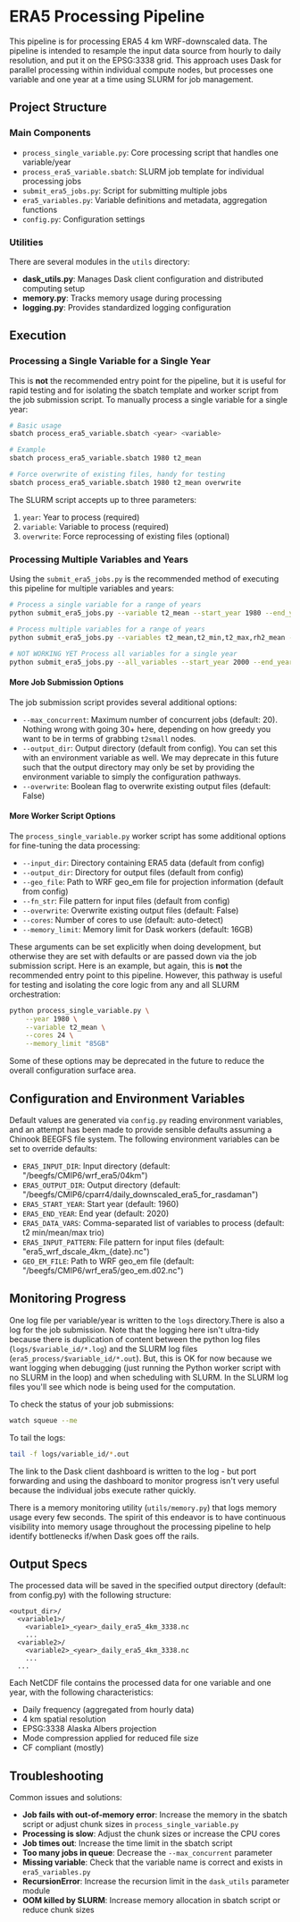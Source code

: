 # ERA5 Processing Pipeline

This pipeline is for processing ERA5 4 km WRF-downscaled data. The pipeline is intended to resample the input data source from hourly to daily resolution, and put it on the EPSG:3338 grid. This approach uses Dask for parallel processing within individual compute nodes, but processes one variable and one year at a time using SLURM for job management.

## Project Structure

### Main Components

- `process_single_variable.py`: Core processing script that handles one variable/year
- `process_era5_variable.sbatch`: SLURM job template for individual processing jobs
- `submit_era5_jobs.py`: Script for submitting multiple jobs
- `era5_variables.py`: Variable definitions and metadata, aggregation functions
- `config.py`: Configuration settings

### Utilities

There are several modules in the `utils` directory:
- **dask_utils.py**: Manages Dask client configuration and distributed computing setup
- **memory.py**: Tracks memory usage during processing
- **logging.py**: Provides standardized logging configuration

## Execution

### Processing a Single Variable for a Single Year

This is **not** the recommended entry point for the pipeline, but it is useful for rapid testing and for isolating the sbatch template and worker script from the job submission script. To manually process a single variable for a single year:

```bash
# Basic usage
sbatch process_era5_variable.sbatch <year> <variable>

# Example
sbatch process_era5_variable.sbatch 1980 t2_mean

# Force overwrite of existing files, handy for testing
sbatch process_era5_variable.sbatch 1980 t2_mean overwrite
```

The SLURM script accepts up to three parameters:
1. `year`: Year to process (required)
2. `variable`: Variable to process (required)
3. `overwrite`: Force reprocessing of existing files (optional)

### Processing Multiple Variables and Years

Using the `submit_era5_jobs.py` is the recommended method of executing this pipeline for multiple variables and years:

```bash
# Process a single variable for a range of years
python submit_era5_jobs.py --variable t2_mean --start_year 1980 --end_year 1985

# Process multiple variables for a range of years
python submit_era5_jobs.py --variables t2_mean,t2_min,t2_max,rh2_mean --start_year 1990 --end_year 2000

# NOT WORKING YET Process all variables for a single year
python submit_era5_jobs.py --all_variables --start_year 2000 --end_year 2000
```

#### More Job Submission Options

The job submission script provides several additional options:

- `--max_concurrent`: Maximum number of concurrent jobs (default: 20). Nothing wrong with going 30+ here, depending on how greedy you want to be in terms of grabbing `t2small` nodes.
- `--output_dir`: Output directory (default from config). You can set this with an environment variable as well. We may deprecate in this future such that the output directory may only be set by providing the environment variable to simply the configuration pathways.
- `--overwrite`: Boolean flag to overwrite existing output files (default: False)

#### More Worker Script Options

The `process_single_variable.py` worker script has some additional options for fine-tuning the data processing:

- `--input_dir`: Directory containing ERA5 data (default from config)
- `--output_dir`: Directory for output files (default from config)
- `--geo_file`: Path to WRF geo_em file for projection information (default from config)
- `--fn_str`: File pattern for input files (default from config)
- `--overwrite`: Overwrite existing output files (default: False)
- `--cores`: Number of cores to use (default: auto-detect)
- `--memory_limit`: Memory limit for Dask workers (default: 16GB)

These arguments can be set explicitly when doing development, but otherwise they are set with defaults or are passed down via the job submission script. Here is an example, but again, this is **not** the recommended entry point to this pipeline. However, this pathway is useful for testing and isolating the core logic from any and all SLURM orchestration:

```bash
python process_single_variable.py \
    --year 1980 \
    --variable t2_mean \
    --cores 24 \
    --memory_limit "85GB"
```

Some of these options may be deprecated in the future to reduce the overall configuration surface area.

## Configuration and Environment Variables

Default values are generated via `config.py` reading environment variables, and an attempt has been made to provide sensible defaults assuming a Chinook BEEGFS file system. The following environment variables can be set to override defaults:

- `ERA5_INPUT_DIR`: Input directory (default: "/beegfs/CMIP6/wrf_era5/04km")
- `ERA5_OUTPUT_DIR`: Output directory (default: "/beegfs/CMIP6/cparr4/daily_downscaled_era5_for_rasdaman")
- `ERA5_START_YEAR`: Start year (default: 1960)
- `ERA5_END_YEAR`: End year (default: 2020)
- `ERA5_DATA_VARS`: Comma-separated list of variables to process (default: t2 min/mean/max trio)
- `ERA5_INPUT_PATTERN`: File pattern for input files (default: "era5_wrf_dscale_4km_{date}.nc")
- `GEO_EM_FILE`: Path to WRF geo_em file (default: "/beegfs/CMIP6/wrf_era5/geo_em.d02.nc")

## Monitoring Progress

One log file per variable/year is written to the `logs` directory.There is also a log for the job submission. Note that the logging here isn't ultra-tidy because there is duplication of content between the python log files (`logs/$variable_id/*.log`) and the SLURM log files (`era5_process/$variable_id/*.out`). But, this is OK for now because we want logging when debugging (just running the Python worker script with no SLURM in the loop) and when scheduling with SLURM. In the SLURM log files you'll see which node is being used for the computation.

To check the status of your job submissions:

```bash
watch squeue --me
```

To tail the logs:

```bash
tail -f logs/variable_id/*.out
```

The link to the Dask client dashboard is written to the log - but port forwarding and using the dashboard to monitor progress isn't very useful because the individual jobs execute rather quickly.

There is a memory monitoring utility (`utils/memory.py`) that logs memory usage every few seconds. The spirit of this endeavor is to have continuous visibility into memory usage throughout the processing pipeline to help identify bottlenecks if/when Dask goes off the rails.

## Output Specs

The processed data will be saved in the specified output directory (default: from config.py) with the following structure:

```
<output_dir>/
  <variable1>/
    <variable1>_<year>_daily_era5_4km_3338.nc
    ...
  <variable2>/
    <variable2>_<year>_daily_era5_4km_3338.nc
    ...
  ...
```

Each NetCDF file contains the processed data for one variable and one year, with the following characteristics:

- Daily frequency (aggregated from hourly data)
- 4 km spatial resolution
- EPSG:3338 Alaska Albers projection
- Mode compression applied for reduced file size
- CF compliant (mostly)

## Troubleshooting

Common issues and solutions:

- **Job fails with out-of-memory error**: Increase the memory in the sbatch script or adjust chunk sizes in `process_single_variable.py`
- **Processing is slow**: Adjust the chunk sizes or increase the CPU cores
- **Job times out**: Increase the time limit in the sbatch script
- **Too many jobs in queue**: Decrease the `--max_concurrent` parameter
- **Missing variable**: Check that the variable name is correct and exists in `era5_variables.py`
- **RecursionError**: Increase the recursion limit in the `dask_utils` parameter module
- **OOM killed by SLURM**: Increase memory allocation in sbatch script or reduce chunk sizes
